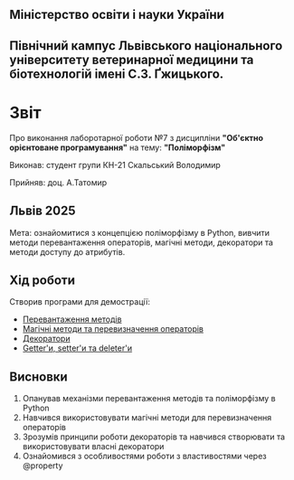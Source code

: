 ## Міністерство освіти і науки України

## Північний кампус Львівського національного університету ветеринарної медицини та біотехнологій імені С.З. Ґжицького.

# Звіт
Про виконання лаборотарної роботи №7 з дисципліни **"Об'єктно орієнтоване програмування"** на тему: **"Поліморфізм"**

Виконав: студент групи КН-21 Скальський Володимир

Прийняв: доц. А.Татомир
## Львів 2025

Мета: ознайомитися з концепцією поліморфізму в Python, вивчити методи перевантаження операторів, магічні методи, декоратори та методи доступу до атрибутів.

## Хід роботи

Створив програми для демострації:
   - [Перевантаження методів](method_overloading.py)
   - [Магічні методи та перевизначення операторів](magic_methods.py)
   - [Декоратори](decorators.py)
   - [Getter'и, setter'и та deleter'и](properties.py)
   
## Висновки
1. Опанував механізми перевантаження методів та поліморфізму в Python
2. Навчився використовувати магічні методи для перевизначення операторів
3. Зрозумів принципи роботи декораторів та навчився створювати та використовувати власні декоратори
4. Ознайомився з особливостями роботи з властивостями через @property
